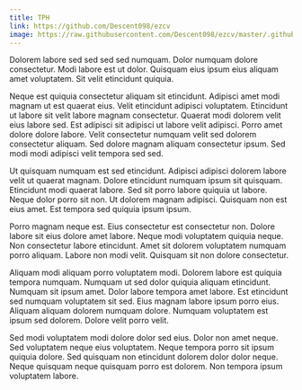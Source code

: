 ```yaml
---
title: TPH
link: https://github.com/Descent098/ezcv
image: https://raw.githubusercontent.com/Descent098/ezcv/master/.github/logo.png
---
```


Dolorem labore sed sed sed sed numquam. Dolor numquam dolore consectetur. Modi labore est ut dolor. Quisquam eius ipsum eius aliquam amet voluptatem. Sit velit etincidunt quiquia.

Neque est quiquia consectetur aliquam sit etincidunt. Adipisci amet modi magnam ut est quaerat eius. Velit etincidunt adipisci voluptatem. Etincidunt ut labore sit velit labore magnam consectetur. Quaerat modi dolorem velit eius labore sed. Est adipisci sit adipisci ut labore velit adipisci. Porro amet dolore dolore labore. Velit consectetur numquam velit sed dolorem consectetur aliquam. Sed dolore magnam aliquam consectetur ipsum. Sed modi modi adipisci velit tempora sed sed.

Ut quisquam numquam est sed etincidunt. Adipisci adipisci dolorem labore velit ut quaerat magnam. Dolore etincidunt numquam ipsum sit quisquam. Etincidunt modi quaerat labore. Sed sit porro labore quiquia ut labore. Neque dolor porro sit non. Ut dolorem magnam adipisci. Quisquam non est eius amet. Est tempora sed quiquia ipsum ipsum.

Porro magnam neque est. Eius consectetur est consectetur non. Dolore labore sit eius dolore amet labore. Neque modi voluptatem quiquia neque. Non consectetur labore etincidunt. Amet sit dolorem voluptatem numquam porro aliquam. Labore non modi velit. Quisquam sit non dolore consectetur.

Aliquam modi aliquam porro voluptatem modi. Dolorem labore est quiquia tempora numquam. Numquam ut sed dolor quiquia aliquam etincidunt. Numquam sit ipsum amet. Dolor labore tempora amet labore. Est etincidunt sed numquam voluptatem sit sed. Eius magnam labore ipsum porro eius. Aliquam aliquam dolorem numquam dolore. Numquam voluptatem est ipsum sed dolorem. Dolore velit porro velit.

Sed modi voluptatem modi dolore dolor sed eius. Dolor non amet neque. Sed voluptatem neque eius voluptatem. Neque tempora porro sit ipsum quiquia dolore. Sed quisquam non etincidunt dolorem dolor dolor neque. Neque quisquam neque quisquam porro est dolorem. Non tempora ipsum voluptatem labore.
    